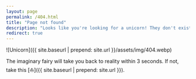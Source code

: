 ```yaml
---
layout: page
permalink: /404.html
title: "Page not found"
description: "Looks like you're looking for a unicorn! They don't exist!"
redirect: true
---
```


![Unicorn]({{ site.baseurl | prepend: site.url }}/assets/img/404.webp)

The imaginary fairy will take you back to reality within 3 seconds. If not, take this [:boat:]({{ site.baseurl | prepend: site.url }}).
